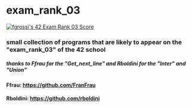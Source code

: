 # exam_rank_03
[![fgrossi's 42 Exam Rank 03 Score](https://badge42.vercel.app/api/v2/cl2p9nrdq006809kxlac8prrc/project/2567442)](https://github.com/JaeSeoKim/badge42)
### small collection of programs that are likely to appear on the "exam_rank_03" of the 42 school

##### thanks to Ffrau for the "Get_next_line" and Rboldini for the "Inter" and "Union"
#### Ffrau: https://github.com/FranFrau
#### Rboldini: https://github.com/rboldini
